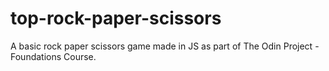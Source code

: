 # top-rock-paper-scissors
A basic rock paper scissors game made in JS as part of The Odin Project - Foundations Course.
